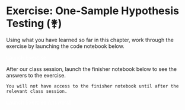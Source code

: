 # **Exercise:** One-Sample Hypothesis Testing (&#9909;)

Using what you have learned so far in this chapter, work through the exercise by launching the code notebook below. 

<a href="https://colab.research.google.com/drive/1vNjoVZGf5wwmBLn_YabJasjdJFioy8bU?usp=sharing" class="btn btn-primary" style="color:white;" target="_blank">Launch Exercise!</a>

After our class session, launch the finisher notebook below to see the answers to the exercise.

```{warning}
You will not have access to the finisher notebook until after the relevant class session.
```

<a href="https://colab.research.google.com/drive/1m-n9Tc9fEVoks-7knk2rTWQa7LrUvMDY?usp=sharing" class="btn btn-primary" style="color:white;" target="_blank">Launch Exercise Answers!</a>
